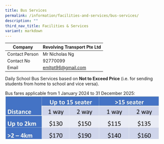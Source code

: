 ```yaml
---
title: Bus Services
permalink: /information/facilities-and-services/bus-services/
description: ""
third_nav_title: Facilities & Services
variant: markdown
---
```

| Company | Revolving Transport Pte Ltd |
|---|---|
| Contact Person | Mr Nicholas Ng |
| Contact No | 92770099|
| Email  | [emltpt96@gmail.com](mailto:emltpt96@gmail.com)  ||
	
Daily School Bus Services based on <b>Not to Exceed Price</b> (i.e. for sending students from home to school and vice versa). 

Bus fares applicable from 1 January 2024 to 31 December 2025:
![](/images/schbuscost.jpg)